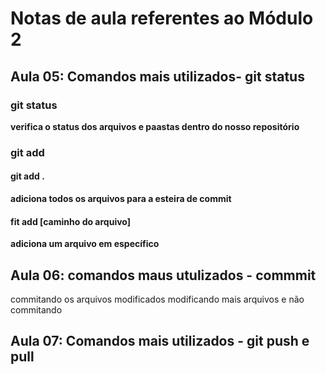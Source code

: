 # Notas de aula referentes ao Módulo 2

## Aula 05: Comandos mais utilizados- git status

### git status

**verifica o status dos arquivos e paastas dentro do nosso repositório**

### git add

#### git add .

**adiciona todos os arquivos para a esteira de commit**

#### fit add [caminho do arquivo]

**adiciona um arquivo em específico**

## Aula 06: comandos maus utulizados - commmit

commitando os arquivos modificados
modificando mais arquivos e não commitando

## Aula 07: Comandos mais utilizados - git push e pull
